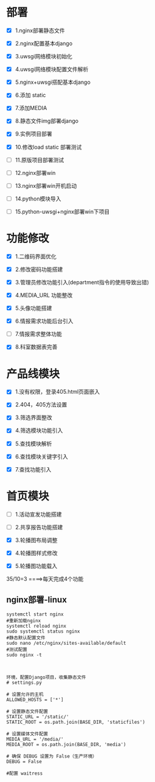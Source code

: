 # 部署

- [x] 1.nginx部署静态文件
- [x] 2.nginx配置基本django
- [x] 3.uwsgi网络模块初始化
- [x] 4.uwsgi网络模块配置文件解析
- [x] 5.nginx+uwsgi搭配基本django
- [x] 6.添加 static
- [x] 7.添加MEDIA
- [x] 8.静态文件img部署django
- [x] 9.实例项目部署
- [x] 10.修改load static 部署测试
- [ ] 11.原版项目部署测试
- [ ] 12.nginx部署win
- [ ] 13.nginx部署win开机启动
- [ ]  14.python模块导入
- [ ] 15.python-uwsgi+nginx部署win下项目





# 功能修改

- [x] 1.二维码界面优化
- [x] 2.修改密码功能搭建
- [x] 3.管理员修改功能引入(department指令的使用导致出错)
- [x] 4.MEDIA_URL 功能整改
- [x] 5.头像功能搭建
- [x] 6.情报需求功能后台引入
- [ ] 7.情报需求整体功能
- [x] 8.科室数据表完善   



# 产品线模块

- [x] 1.没有权限，登录405.html页面嵌入
- [x] 2.404，405方法设置
- [x] 3.筛选界面整改
- [x] 4.筛选模块功能引入
- [x] 5.查找模块解析
- [x] 6.查找模块关键字引入
- [x] 7.查找功能引入





# 首页模块



- [ ] 1.活动宣发功能搭建
- [ ] 2.共享报告功能搭建
- [x] 3.轮播图布局调整
- [x] 4.轮播图样式修改
- [x] 5.轮播图功能载入



35/10=3 ====>每天完成4个功能







## nginx部署-linux



```shell
systemctl start nginx
#重新加载nginx
systemctl reload nginx
sudo systemctl status nginx
#静态默认配置文件
sudo nano /etc/nginx/sites-available/default
#测试配置
sudo nginx -t



环境，配置Django项目，收集静态文件
# settings.py  

# 设置允许的主机  
ALLOWED_HOSTS = ['*']  

# 设置静态文件配置  
STATIC_URL = '/static/'  
STATIC_ROOT = os.path.join(BASE_DIR, 'staticfiles')  

# 设置媒体文件配置  
MEDIA_URL = '/media/'  
MEDIA_ROOT = os.path.join(BASE_DIR, 'media')  

# 确保 DEBUG 设置为 False（生产环境）  
DEBUG = False

#配置	waitress

```



